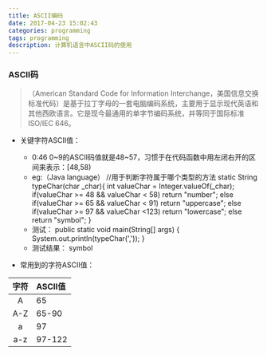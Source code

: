 ```yaml
---
title: ASCII编码
date: 2017-04-23 15:02:43
categories: programming
tags: programming
description: 计算机语言中ASCII码的使用
---
```

### ASCII码 ###


> （American Standard Code for Information Interchange，美国信息交换标准代码）是基于拉丁字母的一套电脑编码系统，主要用于显示现代英语和其他西欧语言。它是现今最通用的单字节编码系统，并等同于国际标准ISO/IEC 646。


- 关键字符ASCII值：
	- 0:46 0~9的ASCII码值就是48~57，习惯于在代码函数中用左闭右开的区间来表示：[48,58)
	- eg:（Java language）
			//用于判断字符属于哪个类型的方法
			static String typeChar(char _char){
				    int valueChar = Integer.valueOf(_char);
				    if(valueChar >= 48 && valueChar < 58)
				    	return "number";
				    else if(valueChar >= 65 && valueChar < 91)
				    	return "uppercase";
				    else if(valueChar >= 97 && valueChar <123)
			    		return "lowercase";
				    else
			    		return "symbol";
			    }
	- 测试：
			public static void main(String[] args) {
				System.out.println(typeChar(','));
			}
	- 测试结果：
			symbol


- 常用到的字符ASCII值：

|字符|ASCII值|
|:----:|:------|
|A|65|
|A-Z|65-90|
|a|97|
|a-z|97-122|